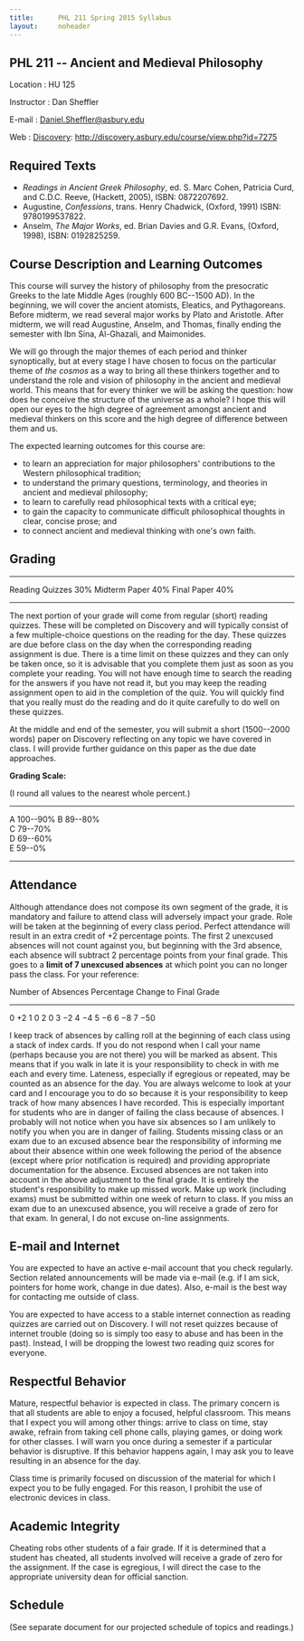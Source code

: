 ```yaml
---
title:      PHL 211 Spring 2015 Syllabus
layout:     noheader
---
```


## PHL 211 -- Ancient and Medieval Philosophy ##

Location
:    HU 125

Instructor
:    Dan Sheffler

E-mail
:    Daniel.Sheffler@asbury.edu

Web
:   [Discovery][disc]: http://discovery.asbury.edu/course/view.php?id=7275

[disc]: http://discovery.asbury.edu/course/view.php?id=7275


## Required Texts ##

- *Readings in Ancient Greek Philosophy*, ed. S. Marc Cohen,
  Patricia Curd, and C.D.C. Reeve, (Hackett, 2005), ISBN: 0872207692.
- Augustine, *Confessions*, trans. Henry Chadwick, (Oxford, 1991)
  ISBN: 9780199537822.
- Anselm, *The Major Works*, ed. Brian Davies and G.R. Evans,
  (Oxford, 1998), ISBN: 0192825259.



## Course Description and Learning Outcomes ##

This course will survey the history of philosophy from the presocratic Greeks to the late Middle Ages (roughly 600 BC--1500 AD).  In the beginning, we will cover the ancient atomists, Eleatics, and Pythagoreans.  Before midterm, we read several major works by Plato and Aristotle.  After midterm, we will read Augustine, Anselm, and Thomas, finally ending the semester with Ibn Sina, Al-Ghazali, and Maimonides.

We will go through the major themes of each period and thinker synoptically, but at every stage I have chosen to focus on the particular theme of *the cosmos* as a way to bring all these thinkers together and to understand the role and vision of philosophy in the ancient and medieval world.  This means that for every thinker we will be asking the question: how does he conceive the structure of the universe as a whole?  I hope this will open our eyes to the high degree of agreement amongst ancient and medieval thinkers on this score and the high degree of difference between them and us.

The expected learning outcomes for this course are:
- to learn an appreciation for major philosophers'
  contributions to the Western philosophical tradition;
- to understand the primary questions, terminology, and
  theories in ancient and medieval philosophy;
- to learn to carefully read philosophical texts with a
  critical eye;
- to gain the capacity to communicate difficult
  philosophical thoughts in clear, concise prose; and
- to connect ancient and medieval thinking with one's own faith.


## Grading ##

----------------- ----
Reading Quizzes   30% 
Midterm Paper     40% 
Final Paper       40% 
----------------- ----


The next portion of your grade will come from regular (short) reading quizzes. These will be completed on Discovery and will typically consist of a few multiple-choice questions on the reading for the day. These quizzes are due before class on the day when the corresponding reading assignment is due. There is a time limit on these quizzes and they can only be taken once, so it is advisable that you complete them just as soon as you complete your reading. You will not have enough time to search the reading for the answers if you have not read it, but you may keep the reading assignment open to aid in the completion of the quiz. You will quickly find that you really must do the reading and do it quite carefully to do well on these quizzes.

At the middle and end of the semester, you will submit a short (1500--2000 words) paper on Discovery reflecting on any topic we have covered in class. I will provide further guidance on this paper as the due date approaches.

**Grading Scale:**

(I round all values to the nearest whole percent.)

--- ------------------
A   100--90% 
B   89--80%  
C   79--70%  
D   69--60%  
E   59--0%   
--- ------------------


## Attendance ##

Although attendance does not compose its own segment of the grade, it is mandatory and failure to attend class will adversely impact your grade. Role will be taken at the beginning of every class period. Perfect attendance will result in an extra credit of +2 percentage points. The first 2 unexcused absences will not count against you, but beginning with the 3rd absence, each absence will subtract 2 percentage points from your final grade. This goes to a **limit of 7 unexcused absences** at which point you can no longer pass the class. For your reference:

Number of Absences  Percentage Change to Final Grade 
------------------- ---------------------------------
0                   $+2$
1                   0
2                   0
3                   $-2$
4                   $-4$
5                   $-6$
6                   $-8$
7                   $-50$




I keep track of absences by calling roll at the beginning of each class using a stack of index cards. If you do not respond when I call your name (perhaps because you are not there) you will be marked as absent. This means that if you walk in late it is your responsibility to check in with me each and every time. Lateness, especially if egregious or repeated, may be counted as an absence for the day. You are always welcome to look at your card and I encourage you to do so because it is your responsibility to keep track of how many absences I have recorded. This is especially important for students who are in danger of failing the class because of absences. I probably will not notice when you have six absences so I am unlikely to notify you when you are in danger of failing. Students missing class or an exam due to an excused absence bear the responsibility of informing me about their absence within one week following the period of the absence (except where prior notification is required) and providing appropriate documentation for the absence. Excused absences are not taken into account in the above adjustment to the final grade. It is entirely the student's responsibility to make up missed work. Make up work (including exams) must be submitted within one week of return to class. If you miss an exam due to an unexcused absence, you will receive a grade of zero for that exam. In general, I do not excuse on-line assignments.


## E-mail and Internet ##

You are expected to have an active e-mail account that you check regularly. Section related announcements will be made via e-mail (e.g. if I am sick, pointers for home work, change in due dates). Also, e-mail is the best way for contacting me outside of class.

You are expected to have access to a stable internet connection as reading quizzes are carried out on Discovery.  I will not reset quizzes because of internet trouble (doing so is simply too easy to abuse and has been in the past).  Instead, I will be dropping the lowest two reading quiz scores for everyone.



## Respectful Behavior ##

Mature, respectful behavior is expected in class. The primary concern is that all students are able to enjoy a focused, helpful classroom. This means that I expect you will among other things: arrive to class on time, stay awake, refrain from taking cell phone calls, playing games, or doing work for other classes. I will warn you once during a semester if a particular behavior is disruptive. If this behavior happens again, I may ask you to leave resulting in an absence for the day.

Class time is primarily focused on discussion of the material for which I expect you to be fully engaged. For this reason, I prohibit the use of electronic devices in class.


## Academic Integrity ##

Cheating robs other students of a fair grade. If it is determined that a student has cheated, all students involved will receive a grade of zero for the assignment. If the case is egregious, I will direct the case to the appropriate university dean for official sanction.


## Schedule ##

(See separate document for our projected schedule of topics and readings.)


